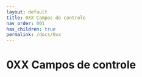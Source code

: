 ```yaml
---
layout: default
title: 0XX Campos de controle
nav_order: 001
has_children: true
permalink: /docs/0xx
---
```


# 0XX Campos de controle

